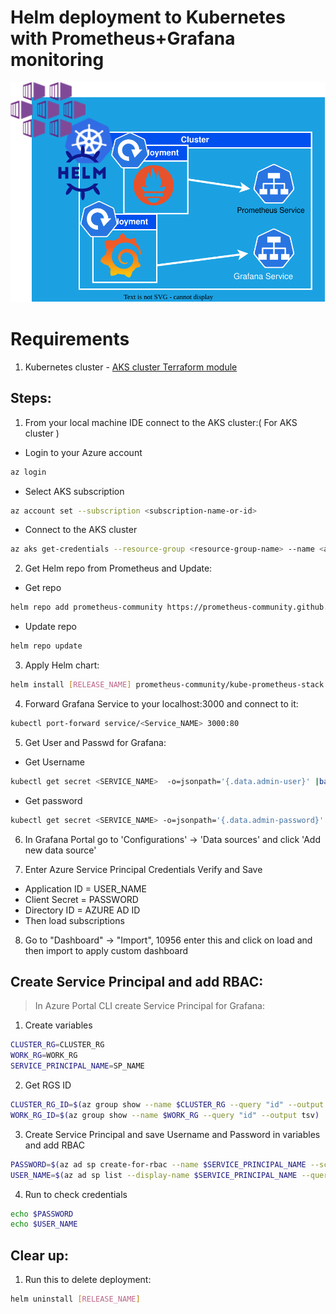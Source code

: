 <p align="center">
<h1>Helm deployment to Kubernetes with Prometheus+Grafana monitoring</h1>
<img src="https://github.com/Joska99/joska/blob/main/kubernetes/k8s-prom/diagram.drawio.svg">

<h1> Requirements </h1>

1. Kubernetes cluster - [AKS cluster Terraform module](https://github.com/Joska99/joska/tree/main/terraform/modules/tf-aks-la) 

<h2> Steps: </h2>

1. From your local machine IDE connect to the AKS cluster:( For AKS cluster )
- Login to your Azure account
```Bash
az login
```
- Select AKS subscription
```Bash
az account set --subscription <subscription-name-or-id>
```
- Connect to the AKS cluster
```bash
az aks get-credentials --resource-group <resource-group-name> --name <aks-cluster-name>
```

2. Get Helm repo from Prometheus and Update:
- Get repo
```Bash
helm repo add prometheus-community https://prometheus-community.github.io/helm-charts
```
- Update repo
```bash
helm repo update
```

3. Apply Helm chart:
```Bash
helm install [RELEASE_NAME] prometheus-community/kube-prometheus-stack
```

4. Forward Grafana Service to your localhost:3000 and connect to it:
```bash
kubectl port-forward service/<Service_NAME> 3000:80
```

5. Get User and Passwd for Grafana:
- Get Username
```bash
kubectl get secret <SERVICE_NAME>  -o=jsonpath='{.data.admin-user}' |base64 -d 
```
- Get password
```bash
kubectl get secret <SERVICE_NAME> -o=jsonpath='{.data.admin-password}' |base64 -d
```

6. In Grafana Portal go to 'Configurations' -> 'Data sources' and click 'Add new data source'

7. Enter Azure Service Principal Credentials Verify and Save
- Application ID = USER_NAME
- Client Secret = PASSWORD
- Directory ID = AZURE AD ID
- Then load subscriptions

8. Go to "Dashboard" -> "Import", 10956 enter this and click on load and then import to apply custom dashboard


<h2> Create Service Principal and add RBAC:</h2>

> In Azure Portal CLI create Service Principal for Grafana:
1. Create variables
``` Bash
CLUSTER_RG=CLUSTER_RG
WORK_RG=WORK_RG
SERVICE_PRINCIPAL_NAME=SP_NAME
```
2. Get RGS ID
```Bash
CLUSTER_RG_ID=$(az group show --name $CLUSTER_RG --query "id" --output tsv)
WORK_RG_ID=$(az group show --name $WORK_RG --query "id" --output tsv)
```
3. Create Service Principal and save Username and Password in variables and add RBAC
```Bash
PASSWORD=$(az ad sp create-for-rbac --name $SERVICE_PRINCIPAL_NAME --scopes $CLUSTER_RG_ID --role="Monitoring Reader" --query "password" --output tsv)
USER_NAME=$(az ad sp list --display-name $SERVICE_PRINCIPAL_NAME --query "[].appId" --output tsv)
```
4. Run to check credentials
```Bash
echo $PASSWORD
echo $USER_NAME
``` 
<h2>Clear up:</h2>

1. Run this to delete deployment:
```bash
helm uninstall [RELEASE_NAME]
```